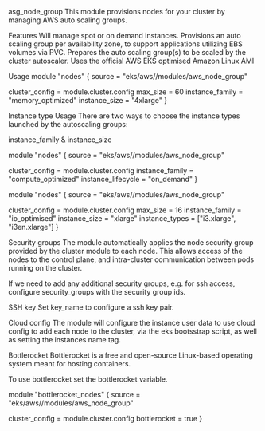 asg_node_group
This module provisions nodes for your cluster by managing AWS auto scaling groups.

Features
Will manage spot or on demand instances.
Provisions an auto scaling group per availability zone, to support applications utilizing EBS volumes via PVC.
Prepares the auto scaling group(s) to be scaled by the cluster autoscaler.
Uses the official AWS EKS optimised Amazon Linux AMI

Usage
module "nodes" {
  source = "eks/aws//modules/aws_node_group"

  cluster_config     = module.cluster.config
  max_size           = 60
  instance_family    = "memory_optimized"
  instance_size      = "4xlarge"
}

Instance type Usage
There are two ways to choose the instance types launched by the autoscaling groups:

instance_family & instance_size

module "nodes" {
  source = "eks/aws//modules/aws_node_group"

  cluster_config     = module.cluster.config
  instance_family    = "compute_optimized"
  instance_lifecycle = "on_demand"
}

module "nodes" {
  source = "eks/aws//modules/aws_node_group"

  cluster_config     = module.cluster.config
  max_size           = 16
  instance_family    = "io_optimised"
  instance_size      = "xlarge"
  instance_types     = ["i3.xlarge", "i3en.xlarge"]
}

Security groups
The module automatically applies the node security group provided by the cluster module to each node. This allows access of the nodes to the control plane, and intra-cluster communication between pods running on the cluster.

If we need to add any additional security groups, e.g. for ssh access, configure security_groups with the security group ids.

SSH key
Set key_name to configure a ssh key pair.

Cloud config
The module will configure the instance user data to use cloud config to add each node to the cluster, via the eks bootsstrap script, as well as setting the instances name tag.

Bottlerocket
Bottlerocket is a free and open-source Linux-based operating system meant for hosting containers.

To use bottlerocket set the bottlerocket variable.

module "bottlerocket_nodes" {
  source = "eks/aws//modules/aws_node_group"

  cluster_config     = module.cluster.config
  bottlerocket       = true
}